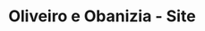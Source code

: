 ---
title: "Oliveiro e Obanizia - Site"
img: "oliveiro.png"
icons:
    - title: "HTML 5"
      src: "html5.jpg"
    - title: "CSS 3"
      src: "css3.jpg"
    - title: "jQuery"
      src: "jquery.jpg"
description: "Criação do site da dupla gospel Oliveiro e Obanizia. Codificação do front-end do site."
link: "http://www.oliveiroeobanizia.com.br/"
---